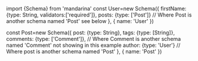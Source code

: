 import {Schema} from 'mandarina'
const User=new Schema({
    firstName: {type: String, validators:['required']}, 
    posts: {type: ['Post']} // Where Post is another schema named 'Post' see below
}, {
    name: 'User'
})

const Post=new Schema({
    post: {type: String}, 
    tags:  {type: [String]},
    comments: {type: ['Comment']}, //  Where Comment is another schema named 'Comment' not showing in this example
    author: {type: 'User'} // Where post is another schema named 'Post'
}, {
    name: 'Post'
})
